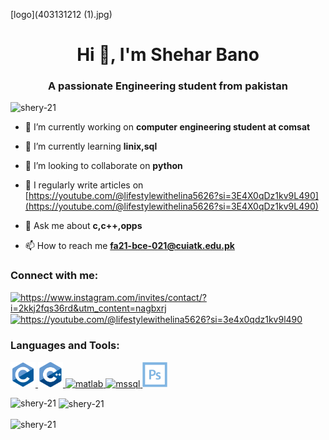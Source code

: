 [logo](403131212 (1).jpg)
<h1 align="center">Hi 👋, I'm Shehar Bano</h1>
<h3 align="center">A passionate Engineering student from pakistan</h3>

<p align="left"> <img src="https://komarev.com/ghpvc/?username=shery-21&label=Profile%20views&color=0e75b6&style=flat" alt="shery-21" /> </p>

- 🔭 I’m currently working on **computer engineering student at comsat**

- 🌱 I’m currently learning **linix,sql**

- 👯 I’m looking to collaborate on **python**

- 📝 I regularly write articles on [https://youtube.com/@lifestylewithelina5626?si=3E4X0qDz1kv9L490](https://youtube.com/@lifestylewithelina5626?si=3E4X0qDz1kv9L490)

- 💬 Ask me about **c,c++,opps**

- 📫 How to reach me **fa21-bce-021@cuiatk.edu.pk**

<h3 align="left">Connect with me:</h3>
<p align="left">
<a href="https://instagram.com/https://www.instagram.com/invites/contact/?i=2kkj2fqs36rd&utm_content=nagbxrj" target="blank"><img align="center" src="https://raw.githubusercontent.com/rahuldkjain/github-profile-readme-generator/master/src/images/icons/Social/instagram.svg" alt="https://www.instagram.com/invites/contact/?i=2kkj2fqs36rd&utm_content=nagbxrj" height="30" width="40" /></a>
<a href="https://www.youtube.com/c/https://youtube.com/@lifestylewithelina5626?si=3e4x0qdz1kv9l490" target="blank"><img align="center" src="https://raw.githubusercontent.com/rahuldkjain/github-profile-readme-generator/master/src/images/icons/Social/youtube.svg" alt="https://youtube.com/@lifestylewithelina5626?si=3e4x0qdz1kv9l490" height="30" width="40" /></a>
</p>

<h3 align="left">Languages and Tools:</h3>
<p align="left"> <a href="https://www.cprogramming.com/" target="_blank" rel="noreferrer"> <img src="https://raw.githubusercontent.com/devicons/devicon/master/icons/c/c-original.svg" alt="c" width="40" height="40"/> </a> <a href="https://www.w3schools.com/cpp/" target="_blank" rel="noreferrer"> <img src="https://raw.githubusercontent.com/devicons/devicon/master/icons/cplusplus/cplusplus-original.svg" alt="cplusplus" width="40" height="40"/> </a> <a href="https://www.mathworks.com/" target="_blank" rel="noreferrer"> <img src="https://upload.wikimedia.org/wikipedia/commons/2/21/Matlab_Logo.png" alt="matlab" width="40" height="40"/> </a> <a href="https://www.microsoft.com/en-us/sql-server" target="_blank" rel="noreferrer"> <img src="https://www.svgrepo.com/show/303229/microsoft-sql-server-logo.svg" alt="mssql" width="40" height="40"/> </a> <a href="https://www.photoshop.com/en" target="_blank" rel="noreferrer"> <img src="https://raw.githubusercontent.com/devicons/devicon/master/icons/photoshop/photoshop-line.svg" alt="photoshop" width="40" height="40"/> </a> </p>

<p><img align="left" src="https://github-readme-stats.vercel.app/api/top-langs?username=shery-21&show_icons=true&locale=en&layout=compact" alt="shery-21" /></p>

<p>&nbsp;<img align="center" src="https://github-readme-stats.vercel.app/api?username=shery-21&show_icons=true&locale=en" alt="shery-21" /></p>

<p><img align="center" src="https://github-readme-streak-stats.herokuapp.com/?user=shery-21&" alt="shery-21" /></p>
